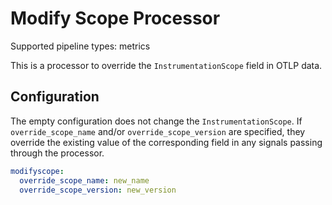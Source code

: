 # Modify Scope Processor

Supported pipeline types: metrics

This is a processor to override the `InstrumentationScope` field in OTLP data.

## Configuration

The empty configuration does not change the `InstrumentationScope`. If
`override_scope_name` and/or `override_scope_version` are specified, they
override the existing value of the corresponding field in any signals passing
through the processor.

```yaml
modifyscope:
  override_scope_name: new_name
  override_scope_version: new_version
```

